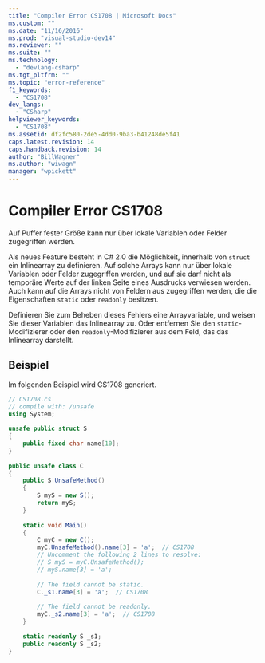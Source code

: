 ```yaml
---
title: "Compiler Error CS1708 | Microsoft Docs"
ms.custom: ""
ms.date: "11/16/2016"
ms.prod: "visual-studio-dev14"
ms.reviewer: ""
ms.suite: ""
ms.technology: 
  - "devlang-csharp"
ms.tgt_pltfrm: ""
ms.topic: "error-reference"
f1_keywords: 
  - "CS1708"
dev_langs: 
  - "CSharp"
helpviewer_keywords: 
  - "CS1708"
ms.assetid: df2fc580-2de5-4dd0-9ba3-b41248de5f41
caps.latest.revision: 14
caps.handback.revision: 14
author: "BillWagner"
ms.author: "wiwagn"
manager: "wpickett"
---
```

# Compiler Error CS1708
Auf Puffer fester Größe kann nur über lokale Variablen oder Felder zugegriffen werden.  
  
 Als neues Feature besteht in C\# 2.0 die Möglichkeit, innerhalb von `struct` ein Inlinearray zu definieren.  Auf solche Arrays kann nur über lokale Variablen oder Felder zugegriffen werden, und auf sie darf nicht als temporäre Werte auf der linken Seite eines Ausdrucks verwiesen werden.  Auch kann auf die Arrays nicht von Feldern aus zugegriffen werden, die die Eigenschaften `static` oder `readonly` besitzen.  
  
 Definieren Sie zum Beheben dieses Fehlers eine Arrayvariable, und weisen Sie dieser Variablen das Inlinearray zu.  Oder entfernen Sie den `static`\-Modifizierer oder den `readonly`\-Modifizierer aus dem Feld, das das Inlinearray darstellt.  
  
## Beispiel  
 Im folgenden Beispiel wird CS1708 generiert.  
  
```c#  
// CS1708.cs  
// compile with: /unsafe  
using System;  
  
unsafe public struct S  
{  
    public fixed char name[10];  
}  
  
public unsafe class C  
{  
    public S UnsafeMethod()  
    {  
        S myS = new S();  
        return myS;  
    }  
  
    static void Main()  
    {  
        C myC = new C();  
        myC.UnsafeMethod().name[3] = 'a';  // CS1708  
        // Uncomment the following 2 lines to resolve:  
        // S myS = myC.UnsafeMethod();  
        // myS.name[3] = 'a';  
  
        // The field cannot be static.  
        C._s1.name[3] = 'a';  // CS1708  
  
        // The field cannot be readonly.  
        myC._s2.name[3] = 'a';  // CS1708  
    }  
  
    static readonly S _s1;  
    public readonly S _s2;  
}  
```